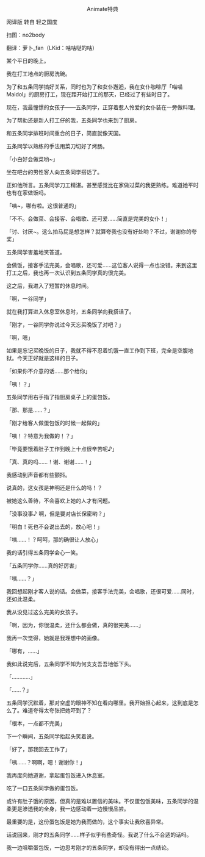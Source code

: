 <p align="center">Animate特典</p>

网译版 转自 轻之国度

扫图：no2body

翻译：萝卜_fan（LKid：咕咕哒的咕）

某个平日的晚上。

我在打工地点的厨房洗碗。

为了和五条同学搞好关系，同时也为了和女仆邂逅，我在女仆咖啡厅「喵喵Maidol」的厨房打工，现在距开始打工的那天，已经过了有些时日了。

现在，我最憧憬的女孩子——五条同学，正穿着惹人怜爱的女仆装在一旁做料理。

为了帮助还是新人打工仔的我，五条同学也来到了厨房。

和五条同学排班时间重合的日子，简直就像天国。

五条同学以熟练的手法用菜刀切好了烤肠。

「小白好会做菜哟~」

坐在吧台的男性客人向五条同学搭话了。

正如他所言。五条同学刀工精湛。甚至感觉比在家做过菜的我更熟练。难道她平时也有在家做饭吗。

「咦~，哪有啦。这很普通的」

「不不。会做菜、会接客、会唱歌、还可爱……简直是完美的女仆！」

「讨、讨厌~。这么拍马屁是想怎样？就算夸我也没有好处哟？不过，谢谢你的夸奖」

五条同学害羞地笑答道。

会做饭，接客手法完美，会唱歌，还可爱……这位客人说得一点也没错。来到这里打工之后，我也再一次认识到五条同学真的很完美。

这之后，我进入了短暂的休息时间。

「啊，一谷同学」

就在我打算进入休息室休息时，五条同学向我搭话了。

「刚才，一谷同学你说过今天忘买晚饭了对吧？」

「啊，嗯」

如果是忘记买晚饭的日子，我就不得不忍着饥饿一直工作到下班，完全是空腹地狱。今天正好就是这样的日子。

「如果你不介意的话……那个给你」

「咦！？」

五条同学用右手指了指厨房桌子上的蛋包饭。

「那、那是……？」

「刚才给客人做蛋包饭的时候一起做的」

「咦！？特意为我做的！？」

「毕竟要饿着肚子工作到晚上十点很辛苦呢♪」

「真、真的吗……！谢、谢谢……！」

我感动到声音都有些颤抖。

说真的，这女孩是神明还是什么的吗！？

被她这么善待，不会喜欢上她的人才有问题。

「没事没事♪ 啊，但是要对店长保密哟？」

「明白！死也不会说出去的，放心吧！」

「咦……！？呵呵，那的确很让人放心」

我的话引得五条同学会心一笑。

「五条同学你……真的好厉害」

「咦……？」

我回想起刚才客人说的话。会做菜，接客手法完美，会唱歌，还很可爱……同时，还如此温柔。

我从没见过这么完美的女孩子。

「啊，因为，你很温柔，还什么都会做，真的很完美……」

我再一次觉得，她就是我理想中的画像。

「哪有，……」

我如此说完后，五条同学不知为何支支吾吾地低下头。

「…………」

「……？」

五条同学沉默着，那对空虚的眼神不知在看向哪里。我开始担心起来，这到底是怎么了。难道夸得太夸张把她吓到了？

「根本，一点都不完美」

下一个瞬间，五条同学抬起头笑着说。

「好了，那我回去工作了」

「咦……？啊啊，嗯！谢谢你！」

我再度向她道谢，拿起蛋包饭进入休息室。

吃了一口五条同学做的蛋包饭。

或许有肚子饿的原因，但真的是难以置信的美味。不仅蛋包饭美味，五条同学的温柔更是渗透我的全身，我一边感动着一边慢慢品尝。

最重要的是，这份蛋包饭是她为我而做的，这个事实让我欣喜异常。

话说回来，刚才的五条同学……样子似乎有些奇怪。我说了什么不合适的话吗。

我一边咀嚼蛋包饭，一边思考刚才的五条同学，却没有得出一点结论。

